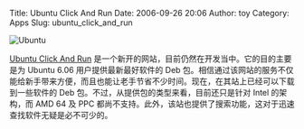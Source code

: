 Title: Ubuntu Click And Run
Date: 2006-09-26 20:06
Author: toy
Category: Apps
Slug: ubuntu_click_and_run

![Ubuntu](http://i.linuxtoy.org/i/ubuntu.png)

[Ubuntu Click And Run](http://www.getdeb.net)
是一个新开的网站，目前仍然在开发当中。它的目的主要是为 Ubuntu 6.06
用户提供最新最好软件的 Deb
包。相信通过该网站的服务不仅能给新手带来方便，而且也能让老手节省不少时间。现在，在其站上已经可以下载到一些软件的
Deb 包。不过，从提供包的类型来看，目前还只是针对 Intel 的架构，而 AMD 64
及 PPC
都尚不支持。此外，该站也提供了搜索功能，这对于迅速查找软件无疑是必不可少的。
